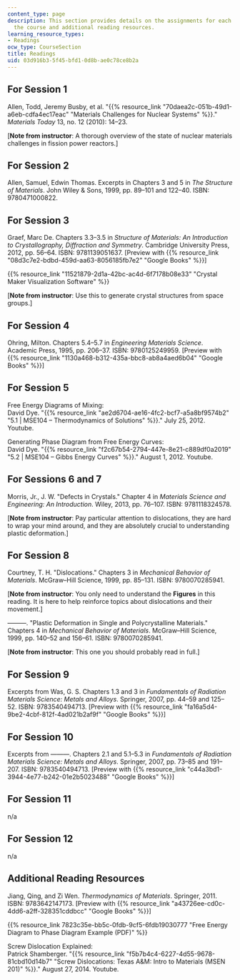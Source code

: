```yaml
---
content_type: page
description: This section provides details on the assignments for each session of
  the course and additional reading resources.
learning_resource_types:
- Readings
ocw_type: CourseSection
title: Readings
uid: 03d916b3-5f45-bfd1-0d8b-ae0c78ce8b2a
---
```


For Session 1
-------------

Allen, Todd, Jeremy Busby, et al. "{{% resource_link "70daea2c-051b-49d1-a6eb-cdfa4ec17eac" "Materials Challenges for Nuclear Systems" %}}." _Materials Today_ 13, no. 12 (2010): 14–23.

\[**Note from instructor**: A thorough overview of the state of nuclear materials challenges in fission power reactors.\]

For Session 2
-------------

Allen, Samuel, Edwin Thomas. Excerpts in Chapters 3 and 5 in _The Structure of Materials_. John Wiley & Sons, 1999, pp. 89–101 and 122–40. ISBN: 9780471000822.

For Session 3
-------------

Graef, Marc De. Chapters 3.3–3.5 in _Structure of Materials: An Introduction to Crystallography, Diffraction and Symmetry_. Cambridge University Press, 2012, pp. 56–64. ISBN: 9781139051637. \[Preview with {{% resource_link "08d3c7e2-bdbd-459d-aa63-8056185fb7e2" "Google Books" %}}\]

{{% resource_link "11521879-2d1a-42bc-ac4d-6f7178b08e33" "Crystal Maker Visualization Software" %}}

\[**Note from instructor**: Use this to generate crystal structures from space groups.\]

For Session 4
-------------

Ohring, Milton. Chapters 5.4–5.7 in _Engineering Materials Science_. Academic Press, 1995, pp. 206–37. ISBN: 9780125249959. \[Preview with {{% resource_link "1130a468-b312-435a-bbc8-ab8a4aed6b04" "Google Books" %}}\]

For Session 5
-------------

Free Energy Diagrams of Mixing:  
David Dye. "{{% resource_link "ae2d6704-ae16-4fc2-bcf7-a5a8bf9574b2" "5.1 | MSE104 – Thermodynamics of Solutions" %}}." July 25, 2012. Youtube.

Generating Phase Diagram from Free Energy Curves:  
David Dye. "{{% resource_link "f2c67b54-2794-447e-8e21-c889df0a2019" "5.2 | MSE104 – Gibbs Energy Curves" %}}." August 1, 2012. Youtube.

For Sessions 6 and 7
--------------------

Morris, Jr., J. W. "Defects in Crystals." Chapter 4 in _Materials Science and Engineering: An Introduction_. Wiley, 2013, pp. 76–107. ISBN: 9781118324578.

\[**Note from instructor**: Pay particular attention to dislocations, they are hard to wrap your mind around, and they are absolutely crucial to understanding plastic deformation.\]

For Session 8
-------------

Courtney, T. H. "Dislocations." Chapters 3 in _Mechanical Behavior of Materials_. McGraw–Hill Science, 1999, pp. 85–131. ISBN: 9780070285941.

\[**Note from instructor**: You only need to understand the **Figures** in this reading. It is here to help reinforce topics about dislocations and their movement.\]

———. "Plastic Deformation in Single and Polycrystalline Materials." Chapters 4 in _Mechanical Behavior of Materials_. McGraw–Hill Science, 1999, pp. 140–52 and 156–61. ISBN: 9780070285941.

\[**Note from instructor**: This one you should probably read in full.\]

For Session 9
-------------

Excerpts from Was, G. S. Chapters 1.3 and 3 in _Fundamentals of Radiation Materials Science: Metals and Alloys_. Springer, 2007, pp. 44–59 and 125–52. ISBN: 9783540494713. \[Preview with {{% resource_link "fa16a5d4-9be2-4cbf-812f-4ad021b2af9f" "Google Books" %}}\]

For Session 10
--------------

Excerpts from ———. Chapters 2.1 and 5.1–5.3 in _Fundamentals of Radiation Materials Science: Metals and Alloys_. Springer, 2007, pp. 73–85 and 191–207. ISBN: 9783540494713. \[Preview with {{% resource_link "c44a3bd1-3944-4e77-b242-01e2b5023488" "Google Books" %}}\]

For Session 11
--------------

n/a

For Session 12
--------------

n/a

Additional Reading Resources
----------------------------

Jiang, Qing, and Zi Wen. _Thermodynamics of Materials_. Springer, 2011. ISBN: 9783642147173. \[Preview with {{% resource_link "a43726ee-cd0c-4dd6-a2ff-328351cddbcc" "Google Books" %}}\]

{{% resource_link 7823c35e-bb5c-0fdb-9cf5-6fdb19030777 "Free Energy Diagram to Phase Diagram Example (PDF)" %}}

Screw Dislocation Explained:  
Patrick Shamberger. "{{% resource_link "f5b7b4c4-6227-4d55-9678-81cbd10d14b7" "Screw Dislocations: Texas A&M: Intro to Materials (MSEN 201)" %}}." August 27, 2014. Youtube.